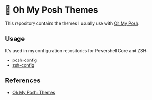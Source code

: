 # 🎨 Oh My Posh Themes

This repository contains the themes I usually use with [Oh My Posh](https://ohmyposh.dev).

## Usage

It's used in my configuration repositories for Powershell Core and ZSH:

- [posh-config](https://github.com/cassiofariasmachado/posh-config)
- [zsh-config](https://github.com/cassiofariasmachado/zsh-config)

## References

- [Oh My Posh: Themes](https://ohmyposh.dev/docs/themes)